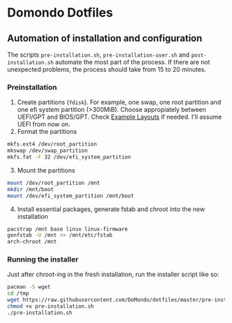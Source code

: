 # Domondo Dotfiles

## Automation of installation and configuration
The scripts `pre-installation.sh`, `pre-installation-user.sh` and `post-installation.sh` automate the most part of the process. If there are not unexpected problems, the process should take from 15 to 20 minutes.

### Preinstallation
1. Create partitions (`fdisk`). For example, one swap, one root partition and one efi system partition (>300MiB). Choose appropiately between UEFI/GPT and BIOS/GPT. Check [Example Layouts](https://wiki.archlinux.org/title/Partitioning#Example_layouts) if needed. I'll assume UEFI from now on.
2. Format the partitions 
```bash
mkfs.ext4 /dev/root_partition
mkswap /dev/swap_partition
mkfs.fat -F 32 /dev/efi_system_partition
```
3. Mount the partitions
```bash
mount /dev/root_partition /mnt
mkdir /mnt/boot
mount /dev/efi_system_partition /mnt/boot
```
4. Install essential packages, generate fstab and chroot into the new installation
```bash
pacstrap /mnt base linux linux-firmware
genfstab -U /mnt >> /mnt/etc/fstab
arch-chroot /mnt
```
### Running the installer

Just after chroot-ing in the fresh installation, run the installer script like so:
```bash
pacman -S wget
cd /tmp
wget https://raw.githubusercontent.com/DoMondo/dotfiles/master/pre-installation.sh
chmod +x pre-installation.sh
./pre-installation.sh
```

